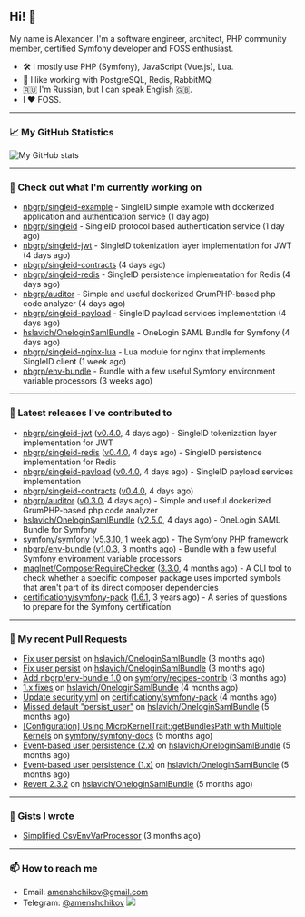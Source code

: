 ## Hi! 👋

My name is Alexander. I'm a software engineer, architect, PHP community member, certified Symfony developer and FOSS enthusiast.

* 🛠 I mostly use PHP (Symfony), JavaScript (Vue.js), Lua.
* 🧰 I like working with PostgreSQL, Redis, RabbitMQ.
* 🇷🇺 I'm Russian, but I can speak English 🇬🇧.
* I ♥ FOSS.

---

### 📈 My GitHub Statistics

![My GitHub stats](https://github-readme-stats.vercel.app/api?username=a-menshchikov&theme=calm&hide_title=true&show_icons=true)

[comment]: &lt;> (![Top Langs]&#40;https://github-readme-stats.vercel.app/api/top-langs/?username=a-menshchikov&theme=calm&hide_title=true&layout=compact&count_private=true&include_all_commits=true&langs_count=6&#41;)

---

### 👷 Check out what I'm currently working on

- [nbgrp/singleid-example](https://github.com/nbgrp/singleid-example) - SingleID simple example with dockerized application and authentication service (1 day ago)
- [nbgrp/singleid](https://github.com/nbgrp/singleid) - SingleID protocol based authentication service (1 day ago)
- [nbgrp/singleid-jwt](https://github.com/nbgrp/singleid-jwt) - SingleID tokenization layer implementation for JWT (4 days ago)
- [nbgrp/singleid-contracts](https://github.com/nbgrp/singleid-contracts) (4 days ago)
- [nbgrp/singleid-redis](https://github.com/nbgrp/singleid-redis) - SingleID persistence implementation for Redis (4 days ago)
- [nbgrp/auditor](https://github.com/nbgrp/auditor) - Simple and useful dockerized GrumPHP-based php code analyzer (4 days ago)
- [nbgrp/singleid-payload](https://github.com/nbgrp/singleid-payload) - SingleID payload services implementation (4 days ago)
- [hslavich/OneloginSamlBundle](https://github.com/hslavich/OneloginSamlBundle) - OneLogin SAML Bundle for Symfony (4 days ago)
- [nbgrp/singleid-nginx-lua](https://github.com/nbgrp/singleid-nginx-lua) - Lua module for nginx that implements SingleID client (1 week ago)
- [nbgrp/env-bundle](https://github.com/nbgrp/env-bundle) - Bundle with a few useful Symfony environment variable processors (3 weeks ago)

---

### 🔭 Latest releases I've contributed to

- [nbgrp/singleid-jwt](https://github.com/nbgrp/singleid-jwt) ([v0.4.0](https://github.com/nbgrp/singleid-jwt/releases/tag/v0.4.0), 4 days ago) - SingleID tokenization layer implementation for JWT
- [nbgrp/singleid-redis](https://github.com/nbgrp/singleid-redis) ([v0.4.0](https://github.com/nbgrp/singleid-redis/releases/tag/v0.4.0), 4 days ago) - SingleID persistence implementation for Redis
- [nbgrp/singleid-payload](https://github.com/nbgrp/singleid-payload) ([v0.4.0](https://github.com/nbgrp/singleid-payload/releases/tag/v0.4.0), 4 days ago) - SingleID payload services implementation
- [nbgrp/singleid-contracts](https://github.com/nbgrp/singleid-contracts) ([v0.4.0](https://github.com/nbgrp/singleid-contracts/releases/tag/v0.4.0), 4 days ago)
- [nbgrp/auditor](https://github.com/nbgrp/auditor) ([v0.3.0](https://github.com/nbgrp/auditor/releases/tag/v0.3.0), 4 days ago) - Simple and useful dockerized GrumPHP-based php code analyzer
- [hslavich/OneloginSamlBundle](https://github.com/hslavich/OneloginSamlBundle) ([v2.5.0](https://github.com/hslavich/OneloginSamlBundle/releases/tag/v2.5.0), 4 days ago) - OneLogin SAML Bundle for Symfony
- [symfony/symfony](https://github.com/symfony/symfony) ([v5.3.10](https://github.com/symfony/symfony/releases/tag/v5.3.10), 1 week ago) - The Symfony PHP framework
- [nbgrp/env-bundle](https://github.com/nbgrp/env-bundle) ([v1.0.3](https://github.com/nbgrp/env-bundle/releases/tag/v1.0.3), 3 months ago) - Bundle with a few useful Symfony environment variable processors
- [maglnet/ComposerRequireChecker](https://github.com/maglnet/ComposerRequireChecker) ([3.3.0](https://github.com/maglnet/ComposerRequireChecker/releases/tag/3.3.0), 4 months ago) - A CLI tool to check whether a specific composer package uses imported symbols that aren&#39;t part of its direct composer dependencies
- [certificationy/symfony-pack](https://github.com/certificationy/symfony-pack) ([1.6.1](https://github.com/certificationy/symfony-pack/releases/tag/1.6.1), 3 years ago) - A series of questions to prepare for the Symfony certification

---

### 🔨 My recent Pull Requests

- [Fix user persist](https://github.com/hslavich/OneloginSamlBundle/pull/180) on [hslavich/OneloginSamlBundle](https://github.com/hslavich/OneloginSamlBundle) (3 months ago)
- [Fix user persist](https://github.com/hslavich/OneloginSamlBundle/pull/179) on [hslavich/OneloginSamlBundle](https://github.com/hslavich/OneloginSamlBundle) (3 months ago)
- [Add nbgrp/env-bundle 1.0](https://github.com/symfony/recipes-contrib/pull/1177) on [symfony/recipes-contrib](https://github.com/symfony/recipes-contrib) (3 months ago)
- [1.x fixes](https://github.com/hslavich/OneloginSamlBundle/pull/177) on [hslavich/OneloginSamlBundle](https://github.com/hslavich/OneloginSamlBundle) (4 months ago)
- [Update security.yml](https://github.com/certificationy/symfony-pack/pull/91) on [certificationy/symfony-pack](https://github.com/certificationy/symfony-pack) (4 months ago)
- [Missed default &#34;persist_user&#34;](https://github.com/hslavich/OneloginSamlBundle/pull/174) on [hslavich/OneloginSamlBundle](https://github.com/hslavich/OneloginSamlBundle) (5 months ago)
- [[Configuration] Using MicroKernelTrait::getBundlesPath with Multiple Kernels](https://github.com/symfony/symfony-docs/pull/15423) on [symfony/symfony-docs](https://github.com/symfony/symfony-docs) (5 months ago)
- [Event-based user persistence (2.x)](https://github.com/hslavich/OneloginSamlBundle/pull/172) on [hslavich/OneloginSamlBundle](https://github.com/hslavich/OneloginSamlBundle) (5 months ago)
- [Event-based user persistence (1.x)](https://github.com/hslavich/OneloginSamlBundle/pull/171) on [hslavich/OneloginSamlBundle](https://github.com/hslavich/OneloginSamlBundle) (5 months ago)
- [Revert 2.3.2](https://github.com/hslavich/OneloginSamlBundle/pull/170) on [hslavich/OneloginSamlBundle](https://github.com/hslavich/OneloginSamlBundle) (5 months ago)

---

### 📓 Gists I wrote

- [Simplified CsvEnvVarProcessor](https://gist.github.com/08650c7b76154eb00c18d093e5087f0b) (3 months ago)

---

### 📫 How to reach me

- Email: [amenshchikov@gmail.com](mailto://amenshchikov@gmail.com)
- Telegram: [@amenshchikov](https://t.me/amenshchikov)
![](https://hit.yhype.me/github/profile?user_id=2580489)